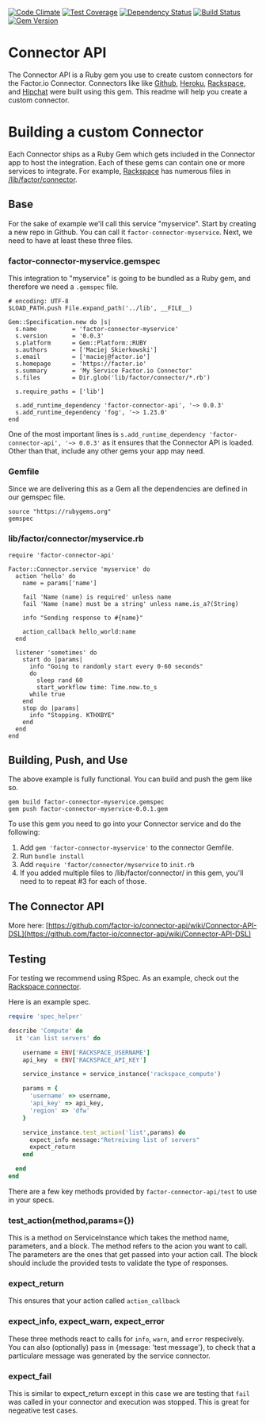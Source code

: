 [![Code Climate](https://codeclimate.com/github/factor-io/connector-api/badges/gpa.svg)](https://codeclimate.com/github/factor-io/connector-api)
[![Test Coverage](https://codeclimate.com/github/factor-io/connector-api/badges/coverage.svg)](https://codeclimate.com/github/factor-io/connector-api)
[![Dependency Status](https://gemnasium.com/factor-io/connector-api.svg)](https://gemnasium.com/factor-io/connector-api)
[![Build Status](https://travis-ci.org/factor-io/connector-api.svg)](https://travis-ci.org/factor-io/connector-api)
[![Gem Version](https://badge.fury.io/rb/factor-connector-api.svg)](http://badge.fury.io/rb/factor-connector-api)

Connector API
=============

The Connector API is a Ruby gem you use to create custom connectors for the Factor.io Connector. Connectors like like [Github](https://github.com/factor-io/connector-github), [Heroku](https://github.com/factor-io/connector-heroku), [Rackspace](https://github.com/factor-io/connector-rackspace), and [Hipchat](https://github.com/factor-io/connector-hipchat) were built using this gem. This readme will help you create a custom connector.

# Building a custom Connector
Each Connector ships as a Ruby Gem which gets included in the Connector app to host the integration. Each of these gems can contain one or more services to integrate. For example, [Rackspace](https://github.com/factor-io/connector-rackspace) has numerous files in [/lib/factor/connector](https://github.com/factor-io/connector-rackspace/tree/master/lib/factor/connector).


## Base
For the sake of example we'll call this service "myservice". Start by creating a new repo in Github. You can call it `factor-connector-myservice`. Next, we need to have at least these three files.

### factor-connector-myservice.gemspec
This integration to "myservice" is going to be bundled as a Ruby gem, and therefore we need a `.gemspec` file.

    # encoding: UTF-8
    $LOAD_PATH.push File.expand_path('../lib', __FILE__)

    Gem::Specification.new do |s|
      s.name          = 'factor-connector-myservice'
      s.version       = '0.0.3'
      s.platform      = Gem::Platform::RUBY
      s.authors       = ['Maciej Skierkowski']
      s.email         = ['maciej@factor.io']
      s.homepage      = 'https://factor.io'
      s.summary       = 'My Service Factor.io Connector'
      s.files         = Dir.glob('lib/factor/connector/*.rb')

      s.require_paths = ['lib']

      s.add_runtime_dependency 'factor-connector-api', '~> 0.0.3'
      s.add_runtime_dependency 'fog', '~> 1.23.0'
    end

One of the most important lines is `s.add_runtime_dependency 'factor-connector-api', '~> 0.0.3'` as it ensures that the Connector API is loaded. Other than that, include any other gems your app may need.

### Gemfile
Since we are delivering this as a Gem all the dependencies are defined in our gemspec file.

    source "https://rubygems.org"
    gemspec



### lib/factor/connector/myservice.rb

    require 'factor-connector-api'

    Factor::Connector.service 'myservice' do
      action 'hello' do
        name = params['name']

        fail 'Name (name) is required' unless name
        fail 'Name (name) must be a string' unless name.is_a?(String)

        info "Sending response to #{name}"

        action_callback hello_world:name
      end

      listener 'sometimes' do
        start do |params|
          info "Going to randomly start every 0-60 seconds"
          do
            sleep rand 60
            start_workflow time: Time.now.to_s
          while true
        end
        stop do |params|
          info "Stopping. KTHXBYE"
        end
      end
    end

## Building, Push, and Use
The above example is fully functional. You can build and push the gem like so.

    gem build factor-connector-myservice.gemspec
    gem push factor-connector-myservice-0.0.1.gem

To use this gem you need to go into your Connector service and do the following:
1. Add `gem 'factor-connector-myservice'` to the connector Gemfile.
2. Run `bundle install`
3. Add `require 'factor/connector/myservice` to `init.rb`
4. If you added multiple files to /lib/factor/connector/ in this gem, you'll need to to repeat #3 for each of those.

## The Connector API
More here: [https://github.com/factor-io/connector-api/wiki/Connector-API-DSL](https://github.com/factor-io/connector-api/wiki/Connector-API-DSL)


## Testing
For testing we recommend using RSpec. As an example, check out the [Rackspace connector](https://github.com/factor-io/connector-rackspace).

Here is an example spec.

````ruby
require 'spec_helper'

describe 'Compute' do
  it 'can list servers' do

    username = ENV['RACKSPACE_USERNAME']
    api_key  = ENV['RACKSPACE_API_KEY']

    service_instance = service_instance('rackspace_compute')

    params = {
      'username' => username,
      'api_key' => api_key,
      'region' => 'dfw'
    }

    service_instance.test_action('list',params) do
      expect_info message:"Retreiving list of servers"
      expect_return
    end

  end
end
````

There are a few key methods provided by `factor-connector-api/test` to use in your specs.

### test_action(method,params={})
This is a method on ServiceInstance which takes the method name, parameters, and a block. The method refers to the acion you want to call. The parameters are the ones that get passed into your action call. The block should include the provided tests to validate the type of responses.

### expect_return
This ensures that your action called `action_callback`

### expect_info, expect_warn, expect_error
These three methods react to calls for `info`, `warn`, and `error` respecively. You can also (optionally) pass in {message: 'test message'}, to check that a particulare message was generated by the service connector.

### expect_fail
This is similar to expect_return except in this case we are testing that `fail` was called in your connector and execution was stopped. This is great for negeative test cases.